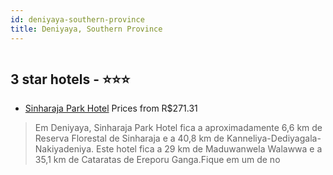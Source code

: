 ```yaml
---
id: deniyaya-southern-province
title: Deniyaya, Southern Province
---
```


<center><img src="https://i.travelapi.com/hotels/55000000/54150000/54147700/54147678/0729230a_z.jpg" alt="" /></center>


##  3 star hotels - ⭐️⭐️⭐️

-    [Sinharaja Park Hotel](https://www.hurb.com/br/aud/https://www.hurb.com/br/hotels/deniyaya/sinharaja-park-hotel-HT-W5DY?cmp=18055) Prices from R$271.31
   > Em Deniyaya, Sinharaja Park Hotel fica a aproximadamente 6,6 km de Reserva Florestal de Sinharaja e a 40,8 km de Kanneliya-Dediyagala-Nakiyadeniya.  Este hotel fica a 29 km de Maduwanwela Walawwa e a 35,1 km de Cataratas de Ereporu Ganga.Fique em um de no
